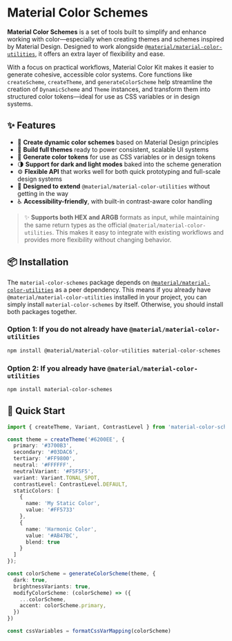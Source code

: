 # Material Color Schemes

**Material Color Schemes** is a set of tools built to simplify and enhance working with color—especially when creating
themes and schemes inspired by Material Design. Designed to work alongside [
`@material/material-color-utilities`](https://www.npmjs.com/package/@material/material-color-utilities), it offers an
extra layer of flexibility and ease.

With a focus on practical workflows, Material Color Kit makes it easier to generate cohesive, accessible color systems.
Core functions like `createScheme`, `createTheme`, and `generateColorScheme` help streamline the creation of
`DynamicScheme` and `Theme` instances, and transform them into structured color tokens—ideal for use as CSS variables or
in design systems.

## ✨ Features

- 🎨 **Create dynamic color schemes** based on Material Design principles
- 🧱 **Build full themes** ready to power consistent, scalable UI systems
- 🧪 **Generate color tokens** for use as CSS variables or in design tokens
- 🌗 **Support for dark and light modes** baked into the scheme generation
- ⚙️ **Flexible API** that works well for both quick prototyping and full-scale design systems
- 🤝 **Designed to extend** `@material/material-color-utilities` without getting in the way
- ♿ **Accessibility-friendly**, with built-in contrast-aware color handling

> ✨ **Supports both HEX and ARGB** formats as input, while maintaining the same return types as the official
`@material/material-color-utilities`. This makes it easy to integrate with existing workflows and provides more
> flexibility without changing behavior.

## 📦 Installation

The `material-color-schemes` package depends on [
`@material/material-color-utilities`](https://www.npmjs.com/package/@material/material-color-utilities) as a peer
dependency. This means if you already have `@material/material-color-utilities` installed in your project, you can
simply install `material-color-schemes` by itself. Otherwise, you should install both packages together.

### Option 1: If you do **not** already have `@material/material-color-utilities`

```bash
npm install @material/material-color-utilities material-color-schemes
```

### Option 2: If you **already** have `@material/material-color-utilities`

```bash
npm install material-color-schemes
````

## 🚀 Quick Start

```ts
import { createTheme, Variant, ContrastLevel } from 'material-color-schemes';

const theme = createTheme('#6200EE', {
  primary: '#3700B3',
  secondary: '#03DAC6',
  tertiary: '#FF9800',
  neutral: '#FFFFFF',
  neutralVariant: '#F5F5F5',
  variant: Variant.TONAL_SPOT,
  contrastLevel: ContrastLevel.DEFAULT,
  staticColors: [
    {
      name: 'My Static Color',
      value: '#FF5733'
    },
    {
      name: 'Harmonic Color',
      value: '#AB47BC',
      blend: true
    }
  ]
});

const colorScheme = generateColorScheme(theme, {
  dark: true,
  brightnessVariants: true,
  modifyColorScheme: (colorScheme) => ({
    ...colorScheme,
    accent: colorScheme.primary,
  })
})

const cssVariables = formatCssVarMapping(colorScheme)
```